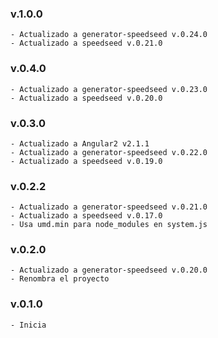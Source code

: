 ### v.1.0.0
    - Actualizado a generator-speedseed v.0.24.0
    - Actualizado a speedseed v.0.21.0

### v.0.4.0
    - Actualizado a generator-speedseed v.0.23.0
    - Actualizado a speedseed v.0.20.0

### v.0.3.0
    - Actualizado a Angular2 v2.1.1
    - Actualizado a generator-speedseed v.0.22.0
    - Actualizado a speedseed v.0.19.0

### v.0.2.2
    - Actualizado a generator-speedseed v.0.21.0
    - Actualizado a speedseed v.0.17.0
    - Usa umd.min para node_modules en system.js

### v.0.2.0
    - Actualizado a generator-speedseed v.0.20.0
    - Renombra el proyecto

### v.0.1.0
    - Inicia